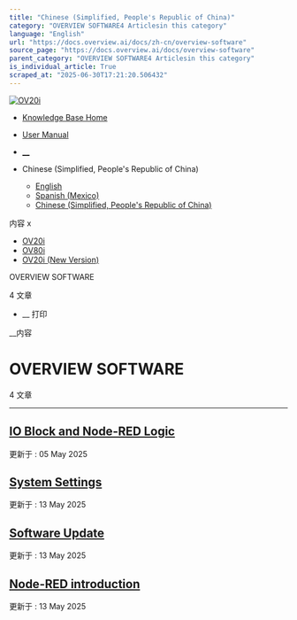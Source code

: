 ```yaml
---
title: "Chinese (Simplified, People's Republic of China)"
category: "OVERVIEW SOFTWARE4 Articlesin this category"
language: "English"
url: "https://docs.overview.ai/docs/zh-cn/overview-software"
source_page: "https://docs.overview.ai/docs/overview-software"
parent_category: "OVERVIEW SOFTWARE4 Articlesin this category"
is_individual_article: True
scraped_at: "2025-06-30T17:21:20.506432"
---
```


[ ![OV20i](https://cdn.document360.io/logo/863daf20-40fe-49e9-9c91-e3c6cfba55d1/2e22ebf07a24460d8065cff0cb46d3d4-OverviewLogo.png) ](https://www.overview.ai)

  * [Knowledge Base Home](https://docs.overview.ai)
  * [User Manual](https://docs.overview.ai/docs)



  * [ __](/v1/zh-cn)
  * Chinese \(Simplified, People's Republic of China\)

    * [ English ](/docs/en/overview-software "en")
    * [ Spanish \(Mexico\) ](/docs/es-mx/overview-software "es-mx")
    * [ Chinese \(Simplified, People's Republic of China\) ](/docs/zh-cn/overview-software "zh-cn")




内容 x

  * [ OV20i  ](start-here)
  * [ OV80i  ](start-here-1)
  * [ OV20i \(New Version\)  ](faq)



OVERVIEW SOFTWARE

4 文章 




  *  __ 打印




 __内容

# OVERVIEW SOFTWARE

4 文章 

* * *

## [IO Block and Node-RED Logic](/docs/zh-cn/io-block-and-node-red-logic)

更新于 : 05 May 2025

## [System Settings](/docs/zh-cn/system-settings)

更新于 : 13 May 2025

## [Software Update](/docs/zh-cn/software-update-2)

更新于 : 13 May 2025

## [Node-RED introduction](/docs/zh-cn/node-red-introduction)

更新于 : 13 May 2025
